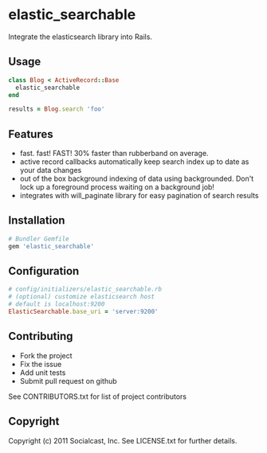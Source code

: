 # elastic_searchable

Integrate the elasticsearch library into Rails.

## Usage

```ruby
class Blog < ActiveRecord::Base
  elastic_searchable
end

results = Blog.search 'foo'
```

## Features

* fast. fast! FAST! 30% faster than rubberband on average.
* active record callbacks automatically keep search index up to date as your data changes
* out of the box background indexing of data using backgrounded.  Don't lock up a foreground process waiting on a background job!
* integrates with will_paginate library for easy pagination of search results

## Installation

```ruby
# Bundler Gemfile
gem 'elastic_searchable'
```

## Configuration

```ruby
# config/initializers/elastic_searchable.rb
# (optional) customize elasticsearch host
# default is localhost:9200
ElasticSearchable.base_uri = 'server:9200'
```

## Contributing
 
* Fork the project
* Fix the issue
* Add unit tests
* Submit pull request on github

See CONTRIBUTORS.txt for list of project contributors

## Copyright

Copyright (c) 2011 Socialcast, Inc. 
See LICENSE.txt for further details.

